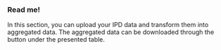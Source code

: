 ### Read me!

In this section, you can upload your IPD data and transform them into aggregated data. The aggregated data can be downloaded through the button under the presented table.
